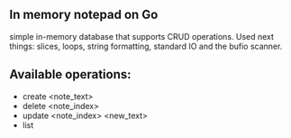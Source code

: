 ## In memory notepad on Go

simple in-memory database that supports CRUD operations. 
Used next things: slices, loops, string formatting, standard IO and the bufio scanner.

## Available operations:
  * create <note_text>
  * delete <note_index>
  * update <note_index> <new_text>
  * list
